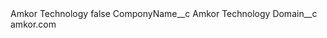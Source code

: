 <?xml version="1.0" encoding="UTF-8"?>
<CustomMetadata xmlns="http://soap.sforce.com/2006/04/metadata" xmlns:xsi="http://www.w3.org/2001/XMLSchema-instance" xmlns:xsd="http://www.w3.org/2001/XMLSchema">
    <label>Amkor Technology</label>
    <protected>false</protected>
    <values>
        <field>ComponyName__c</field>
        <value xsi:type="xsd:string">Amkor Technology</value>
    </values>
    <values>
        <field>Domain__c</field>
        <value xsi:type="xsd:string">amkor.com</value>
    </values>
</CustomMetadata>
